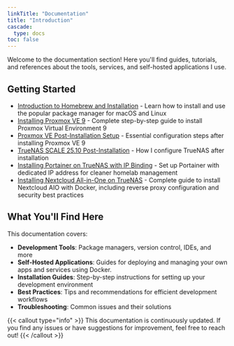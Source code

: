 ```yaml
---
linkTitle: "Documentation"
title: "Introduction"
cascade:
  type: docs
toc: false
---
```


Welcome to the documentation section! Here you'll find guides, tutorials, and references about the tools, services, and self-hosted applications I use.

## Getting Started

- [Introduction to Homebrew and Installation](introduction-homebrew/) - Learn how to install and use the popular package manager for macOS and Linux
- [Installing Proxmox VE 9](proxmox-installation/) - Complete step-by-step guide to install Proxmox Virtual Environment 9
- [Proxmox VE Post-Installation Setup](proxmox-post-installation/) - Essential configuration steps after installing Proxmox VE 9
- [TrueNAS SCALE 25.10 Post-Installation](truenas-post-installation/) - How I configure TrueNAS after installation
- [Installing Portainer on TrueNAS with IP Binding](portainer-installation/) - Set up Portainer with dedicated IP address for cleaner homelab management
- [Installing Nextcloud All-in-One on TrueNAS](nextcloud/) - Complete guide to install Nextcloud AIO with Docker, including reverse proxy configuration and security best practices

## What You'll Find Here

This documentation covers:

- **Development Tools**: Package managers, version control, IDEs, and more
- **Self-Hosted Applications**: Guides for deploying and managing your own apps and services using Docker.
- **Installation Guides**: Step-by-step instructions for setting up your development environment
- **Best Practices**: Tips and recommendations for efficient development workflows
- **Troubleshooting**: Common issues and their solutions

{{< callout type="info" >}}
This documentation is continuously updated. If you find any issues or have suggestions for improvement, feel free to reach out! 
{{< /callout >}}